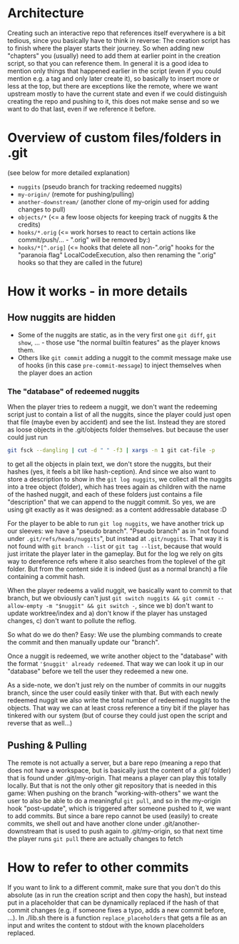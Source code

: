 # Architecture

Creating such an interactive repo that references itself everywhere is a bit tedious, since you basically have to think in reverse: The creation script has to finish where the player starts their journey. So when adding new "chapters" you (usually) need to add them at earlier point in the creation script, so that you can reference them. In general it is a good idea to mention only things that happened earlier in the script (even if you could mention e.g. a tag and only later create it), so basically to insert more or less at the top, but there are exceptions like the remote, where we want upstream mostly to have the current state and even if we could distinguish creating the repo and pushing to it, this does not make sense and so we want to do that last, even if we reference it before.

# Overview of custom files/folders in .git

(see below for more detailed explanation)

- `nuggits` (pseudo branch for tracking redeemed nuggits)
- `my-origin/` (remote for pushing/pulling)
- `another-downstream/` (another clone of my-origin used for adding changes to pull)
- `objects/*` (<= a few loose objects for keeping track of nuggits & the credits)
- `hooks/*.orig` (<= work horses to react to certain actions like commit/push/... - ".orig" will be removed by:)
- `hooks/*[^.orig]` (<= hooks that delete all non-".orig" hooks for the "paranoia flag" LocalCodeExecution, also then renaming the ".orig" hooks so that they are called in the future)

# How it works - in more details

## How nuggits are hidden

- Some of the nuggits are static, as in the very first one `git diff`, `git show`, ... - those use "the normal builtin features" as the player knows them.
- Others like `git commit` adding a nuggit to the commit message make use of hooks (in this case `pre-commit-message`) to inject themselves when the player does an action

### The "database" of redeemed nuggits

When the player tries to redeem a nuggit, we don't want the redeeming script just to contain a list of all the nuggits, since the player could just open that file (maybe even by accident) and see the list. Instead they are stored as loose objects in the .git/objects folder themselves. but because the user could just run
```sh
git fsck --dangling | cut -d " " -f3 | xargs -n 1 git cat-file -p
```
to get all the objects in plain text, we don't store the nuggits, but their hashes (yes, it feels a bit like hash-ception). And since we also want to store a description to show in the `git log nuggits`, we collect all the nuggits into a tree object (folder), which has trees again as children with the name of the hashed nuggit, and each of these folders just contains a file "description" that we can append to the nuggit commit. So yes, we are using git exactly as it was designed: as a content addressable database :D

For the player to be able to run `git log nuggits`, we have another trick up our sleeves: we have a "pseudo branch". "Pseudo branch" as in "not found under `.git/refs/heads/nuggits`", but instead at `.git/nuggits`. That way it is not found with `git branch --list` or `git tag --list`, because that would just irritate the player later in the gameplay. But for the log we rely on gits way to dereference refs where it also searches from the toplevel of the git folder. But from the content side it is indeed (just as a normal branch) a file containing a commit hash.

When the player redeems a valid nuggit, we basically want to commit to that branch, but we obviously can't just `git switch nuggits && git commit --allow-empty -m "$nuggit" && git switch -`, since we
b) don't want to update worktree/index and
a) don't know if the player has unstaged changes,
c) don't want to pollute the reflog.

So what do we do then? Easy: We use the plumbing commands to create the commit and then manually update our "branch".

Once a nuggit is redeemed, we write another object to the "database" with the format `'$nuggit' already redeemed`. That way we can look it up in our "database" before we tell the user they redeemed a new one.

As a side-note, we don't just rely on the number of commits in our nuggits branch, since the user could easily tinker with that. But with each newly redeemed nuggit we also write the total number of redeemed nuggits to the objects. That way we can at least cross reference a tiny bit if the player has tinkered with our system (but of course they could just open the script and reverse that as well...)

## Pushing & Pulling

The remote is not actually a server, but a bare repo (meaning a repo that does not have a workspace, but is basically just the content of a .git/ folder) that is found under .git/my-origin. That means a player can play this totally locally.
But that is not the only other git repository that is needed in this game: When pushing on the branch "working-with-others" we want the user to also be able to do a meaningful `git pull`, and so in the my-origin hook "post-update", which is triggered after someone pushed to it, we want to add commits. But since a bare repo cannot be used (easily) to create commits, we shell out and have another clone under .git/another-downstream that is used to push again to .git/my-origin, so that next time the player runs `git pull` there are actually changes to fetch

# How to refer to other commits

If you want to link to a different commit, make sure that you don't do this absolute (as in run the creation script and then copy the hash), but instead put in a placeholder that can be dynamically replaced if the hash of that commit changes (e.g. if someone fixes a typo, adds a new commit before, ...). In ./lib.sh there is a function `replace_placeholders` that gets a file as an input and writes the content to stdout with the known placeholders replaced.

